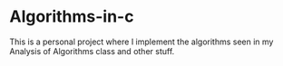 # Algorithms-in-c
This is a personal project where I implement the algorithms seen in my Analysis of Algorithms class and other stuff.
